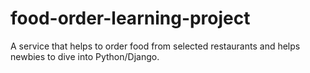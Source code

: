 # food-order-learning-project
A service that helps to order food from selected restaurants and helps newbies to dive into Python/Django. 
